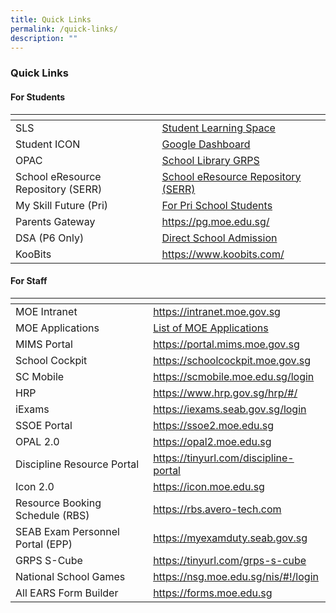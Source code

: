 ```yaml
---
title: Quick Links
permalink: /quick-links/
description: ""
---
```

### Quick Links 

#### For Students

<table>
	<thead>
  <tr>
    <th></th>
    <th></th>
  </tr>
</thead>
  <tbody><tr>
    <td>SLS</td>
    <td><a href="https://vle.learning.moe.edu.sg/">Student Learning Space</a>   <br></td>
  </tr>
  <tr>
    <td>Student ICON</td>
    <td><a href="https://icon.moe.edu.sg/">Google Dashboard</a></td>
  </tr>
  <tr>
    <td>OPAC</td>
    <td><a href="https://schoolibrary.moe.edu.sg/greenridgepri">School Library GRPS</a> </td>
  </tr>
  <tr>
    <td>School eResource Repository (SERR)</td>
    <td><a href="https://schoolibrary.moe.edu.sg/eresourcespri/cgi-bin/spydus.exe/MSGTRN/WPAC/HOME">School eResource Repository (SERR)</a></td>
  </tr>
  <tr>
    <td>My Skill Future (Pri)</td>
    <td><a href="https://www.myskillsfuture.gov.sg/content/student/en/primary.html" target="_blank">For Pri School Students</a><br></td>
  </tr>
		<tr>
    <td>Parents Gateway</td>
    <td><a href="https://pg.moe.edu.sg/" target="_blank">https://pg.moe.edu.sg/</a><br></td>
  </tr>
  <tr>
    <td>DSA (P6 Only)</td>
    <td><a href="https://www.moe.gov.sg/secondary/dsa/application">Direct School Admission</a></td>
  </tr>
		 <tr>
    <td>KooBits</td>
    <td><a href="https://www.koobits.com/">https://www.koobits.com/</a></td>
  </tr>
  </tbody></table>


#### For Staff

<table>
	<thead>
  <tr>
    <th></th>
    <th></th>
  </tr>
</thead>
  <tbody><tr>
    <td>MOE Intranet</td>
    <td><a href="https://intranet.moe.gov.sg/">https://intranet.moe.gov.sg </a></td>
  </tr>
  <tr>
    <td>MOE Applications</td>
    <td><a href="https://intranet.moe.gov.sg/my-workspace-admin/Pages/applications/index.aspx">List of MOE Applications</a> </td>
  </tr>
  <tr>
    <td>MIMS Portal<br></td>
    <td><a href="https://portal.mims.moe.gov.sg/" target="_blank">https://portal.mims.moe.gov.sg</a> </td>
  </tr>
		 <tr>
    <td>School Cockpit <br></td>
    <td><a href="https://schoolcockpit.moe.gov.sg/" target="_blank">https://schoolcockpit.moe.gov.sg</a> </td>
  </tr>
  <tr>
    <td>SC Mobile</td>
    <td><a href="https://scmobile.moe.edu.sg/login">https://scmobile.moe.edu.sg/login</a></td>
  </tr>
  <tr>
    <td>HRP<br></td>
    <td><a href="https://www.hrp.gov.sg/" target="_blank">https://www.hrp.gov.sg/hrp/#/</a><br></td>
  </tr>
  <tr>
    <td>iExams<br></td>
    <td><a href="https://iexams.seab.gov.sg/login">https://iexams.seab.gov.sg/login</a><br></td>
  </tr>
  <tr>
    <td>SSOE Portal </td>
    <td><a href="https://ssoe2.moe.edu.sg/">https://ssoe2.moe.edu.sg</a><br></td>
  </tr>
  <tr>
    <td>OPAL 2.0<br></td>
    <td><a href="https://opal2.moe.edu.sg/">https://opal2.moe.edu.sg</a></td>
  </tr><tr>
    <td>Discipline Resource Portal<br></td>
    <td><a href="https://tinyurl.com/discipline-portal" target="_blank">https://tinyurl.com/discipline-portal</a></td>
  </tr>
  <tr>
  </tr>
  <tr>
    <td>Icon 2.0</td>
    <td><a href="https://icon.moe.edu.sg/">https://icon.moe.edu.sg</a></td>
  </tr>
  <tr>
    <td>Resource Booking Schedule (RBS)</td>
    <td><a href="https://rbs.avero-tech.com/">https://rbs.avero-tech.com</a></td>
  </tr>
		<tr>
    <td>SEAB Exam Personnel Portal (EPP)</td>
    <td><a href="https://myexamduty.seab.gov.sg/">https://myexamduty.seab.gov.sg</a></td>
  </tr>
  <tr>
    <td>GRPS S-Cube</td>
    <td><a href="https://tinyurl.com/grps-s-cube" target="_blank">https://tinyurl.com/grps-s-cube</a><br></td>
  </tr>
  <tr>
    <td>National School Games</td>
    <td><a href="https://nsg.moe.edu.sg/nis/#!/login">https://nsg.moe.edu.sg/nis/#!/login</a></td>
  </tr>
  <tr>
    <td>All EARS Form Builder</td>
    <td><a href="https://forms.moe.edu.sg/" target="_blank">https://forms.moe.edu.sg</a><br></td>
  </tr></tbody></table>